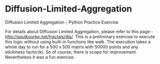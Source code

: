# Diffusion-Limited-Aggregation
Diffusion Limited Aggregation - Python Practice Exercise

For details about Diffusion Limited Aggregation, please refer to this page - http://paulbourke.net/fractals/dla/.
This is a preliminary exercise to execute this logic without using built-in functions like walk.
The execution takes a whole day to run for a 500 x 500 matrix with 50000 points and any stickiness factor(k). 
So of course, there is scope for improvement. Nevertheless it was a fun exercise.
